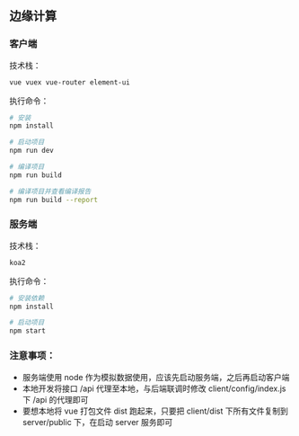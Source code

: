 ## 边缘计算

### 客户端

技术栈：

``` bash
vue vuex vue-router element-ui
```

执行命令：

``` bash
# 安装
npm install

# 启动项目
npm run dev

# 编译项目
npm run build

# 编译项目并查看编译报告
npm run build --report
```

### 服务端

技术栈：

``` bash
koa2
```

执行命令：

``` bash
# 安装依赖
npm install

# 启动项目
npm start
```

### 注意事项：

- 服务端使用 node 作为模拟数据使用，应该先启动服务端，之后再启动客户端
- 本地开发将接口 /api 代理至本地，与后端联调时修改 client/config/index.js 下 /api 的代理即可
- 要想本地将 vue 打包文件 dist 跑起来，只要把 client/dist 下所有文件复制到 server/public 下，在启动 server 服务即可